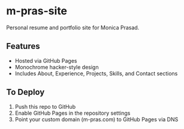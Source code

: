 # m-pras-site

Personal resume and portfolio site for Monica Prasad.

## Features

- Hosted via GitHub Pages
- Monochrome hacker-style design
- Includes About, Experience, Projects, Skills, and Contact sections

## To Deploy

1. Push this repo to GitHub
2. Enable GitHub Pages in the repository settings
3. Point your custom domain (m-pras.com) to GitHub Pages via DNS

